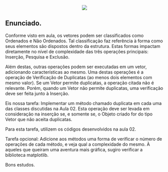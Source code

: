 <p align="center">
  <img src="https://user-images.githubusercontent.com/71992079/176956742-5c442712-2162-4068-a445-1d67ee47360a.png">
</p> 

## Enunciado.

Conforme visto em aula, os vetores podem ser classificados como Ordenados e Não Ordenados. Tal classificação faz referência à forma como seus elementos são dispostos dentro da estrutura. Estas formas impactam diretamente no nível de complexidade das três operações principais: Inserção, Pesquisa e Exclusão.

Além destas, outras operações podem ser executadas em um vetor, adicionando características ao mesmo. Uma destas operações é a operação de Verificação de Duplicatas (ao menos dois elementos com mesmo valor).
Se um Vetor permite duplicatas, a operação citada não é relevante. Porém, quando um Vetor não permite duplicatas, uma verificação deve ser feita junto à Inserção.

Eis nossa tarefa: Implementar um método chamado duplicata em cada uma das classes discutidas na Aula 02. Esta operação deve ser levada em consideração na inserção se, e somente se, o Objeto criado for do tipo Vetor que não aceita duplicatas.

Para esta tarefa, utilizem os códigos desenvolvidos na aula 02.

Tarefa opcional: Adicione aos métodos uma forma de verificar o número de operações de cada método, e veja qual a complexidade do mesmo. À aqueles que queiram uma aventura mais gráfica, sugiro verificar a biblioteca matplotlib.

Bons estudos.
